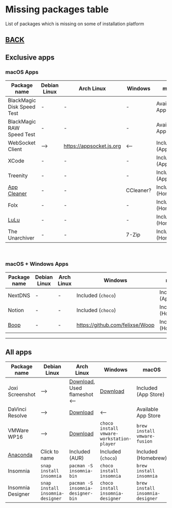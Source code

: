 # Missing packages table

List of packages which is missing on some of installation platform

## [BACK](../MISSING.md)

## Exclusive apps

### macOS Apps

| Package name                                       | Debian Linux | Arch Linux                 | Windows   | macOS                  |
| -------------------------------------------------- | ------------ | -------------------------- | --------- | ---------------------- |
| BlackMagic Disk Speed Test                         | -            | -                          | -         | Available in App Store |
| BlackMagic RAW Speed Test                          | -            | -                          | -         | Available in App Store |
| WebSocket Client                                   | -->          | <https://appsocket.js.org> | <--       | Included (App Store)   |
| XCode                                              | -            | -                          | -         | Included (App Store)   |
| Treenity                                           | -            | -                          | -         | Included (App Store)   |
| [App Cleaner](https://nektony.com/mac-app-cleaner) | -            | -                          | CCleaner? | Included (Homebrew)    |
| Folx                                               | -            | -                          | -         | Included (Homebrew)    |
| [LuLu](https://github.com/objective-see/LuLu)      | -            | -                          | -         | Included (Homebrew)    |
| The Unarchiver                                     | -            | -                          | 7-Zip     | Included (Homebrew)    |

<br />

### macOS + Windows Apps

| Package name                              | Debian Linux | Arch Linux | Windows                           | macOS                |
| ----------------------------------------- | ------------ | ---------- | --------------------------------- | -------------------- |
| NextDNS                                   | -            | -          | Included (`choco`)                | Included (App Store) |
| Notion                                    | -            | -          | Included (`choco`)                | Included (Homebrew)  |
| [Boop](https://github.com/IvanMathy/Boop) | -            | -          | <https://github.com/felixse/Woop> | Included (Homebrew)  |

---

## All apps

| Package name                                                   | Debian Linux                     | Arch Linux                                                                                                            | Windows                                   | macOS                            |
| -------------------------------------------------------------- | -------------------------------- | --------------------------------------------------------------------------------------------------------------------- | ----------------------------------------- | -------------------------------- |
| Joxi Screenshot                                                | -->                              | [Download](http://joxi.ru/download/), Used flameshot <--                                                              | [Download](http://joxi.ru/download/)      | Included (App Store)             |
| DaVinci Resolve                                                | -->                              | [Download](https://www.blackmagicdesign.com/ru/products/davinciresolve/)                                              | <--                                       | Available App Store              |
| VMWare WP16                                                    | -->                              | [Download](https://my.vmware.com/en/web/vmware/downloads/details?downloadGroup=PLAYER-1610&productId=1039&rPId=55792) | `choco install vmware-workstation-player` | `brew install vmware-fusion`     |
| [Anaconda](https://www.anaconda.com/products/individual#linux) | Click to name                    | Included (AUR)                                                                                                        | Included (`choco`)                        | Included (Homebrew)              |
| Insomnia                                                       | `snap install insomnia`          | `pacman -S insomnia-bin`                                                                                              | `choco install insomnia`                  | `brew install insomnia`          |
| Insomnia Designer                                              | `snap install insomnia-designer` | `pacman -S insomnia-designer-bin`                                                                                     | `choco install insomnia-designer`         | `brew install insomnia-designer` |
